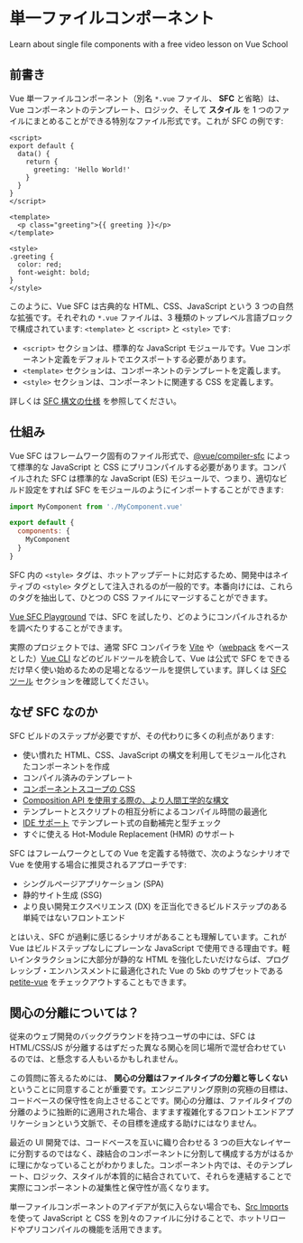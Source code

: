 # 単一ファイルコンポーネント

<VideoLesson href="https://vueschool.io/lessons/vue-3-introduction-to-single-file-components?friend=vuejs" title="Free Vue.js Single File Components Lesson">Learn about single file components with a free video lesson on Vue School</VideoLesson>

## 前書き

Vue 単一ファイルコンポーネント（別名 `*.vue` ファイル、 **SFC** と省略）は、Vue コンポーネントのテンプレート、ロジック、そして **スタイル** を 1 つのファイルにまとめることができる特別なファイル形式です。これが SFC の例です:

```vue
<script>
export default {
  data() {
    return {
      greeting: 'Hello World!'
    }
  }
}
</script>

<template>
  <p class="greeting">{{ greeting }}</p>
</template>

<style>
.greeting {
  color: red;
  font-weight: bold;
}
</style>
```

このように、Vue SFC は古典的な HTML、CSS、JavaScript という 3 つの自然な拡張です。それぞれの `*.vue` ファイルは、3 種類のトップレベル言語ブロックで構成されています: `<template>` と `<script>` と `<style>` です:

- `<script>` セクションは、標準的な JavaScript モジュールです。Vue コンポーネント定義をデフォルトでエクスポートする必要があります。
- `<template>` セクションは、コンポーネントのテンプレートを定義します。
- `<style>` セクションは、コンポーネントに関連する CSS を定義します。

詳しくは [SFC 構文の仕様](/api/sfc-spec) を参照してください。

## 仕組み

Vue SFC はフレームワーク固有のファイル形式で、[@vue/compiler-sfc](https://github.com/vuejs/vue-next/tree/master/packages/compiler-sfc) によって標準的な JavaScript と CSS にプリコンパイルする必要があります。コンパイルされた SFC は標準的な JavaScript (ES) モジュールで、つまり、適切なビルド設定をすれば SFC をモジュールのようにインポートすることができます:

```js
import MyComponent from './MyComponent.vue'

export default {
  components: {
    MyComponent
  }
}
```

SFC 内の `<style>` タグは、ホットアップデートに対応するため、開発中はネイティブの `<style>` タグとして注入されるのが一般的です。本番向けには、これらのタグを抽出して、ひとつの CSS ファイルにマージすることができます。

[Vue SFC Playground](https://sfc.vuejs.org/) では、SFC を試したり、どのようにコンパイルされるかを調べたりすることができます。

実際のプロジェクトでは、通常 SFC コンパイラを [Vite](https://vitejs.dev/) や（[webpack](https://webpack.js.org/) をベースとした）[Vue CLI](http://cli.vuejs.org/) などのビルドツールを統合して、Vue は公式で SFC をできるだけ早く使い始めるための足場となるツールを提供しています。詳しくは [SFC ツール](/api/sfc-tooling) セクションを確認してください。

## なぜ SFC なのか

SFC ビルドのステップが必要ですが、その代わりに多くの利点があります:

- 使い慣れた HTML、CSS、JavaScript の構文を利用してモジュール化されたコンポーネントを作成
- コンパイル済みのテンプレート
- [コンポーネントスコープの CSS](/api/sfc-style)
- [Composition API を使用する際の、より人間工学的な構文](/api/sfc-script-setup)
- テンプレートとスクリプトの相互分析によるコンパイル時間の最適化
- [IDE サポート](/api/sfc-tooling.html#ide-support) でテンプレート式の自動補完と型チェック
- すぐに使える Hot-Module Replacement (HMR) のサポート

SFC はフレームワークとしての Vue を定義する特徴で、次のようなシナリオで Vue を使用する場合に推奨されるアプローチです:

- シングルページアプリケーション (SPA)
- 静的サイト生成 (SSG)
- より良い開発エクスペリエンス (DX) を正当化できるビルドステップのある単純ではないフロントエンド

とはいえ、SFC が過剰に感じるシナリオがあることも理解しています。これが Vue はビルドステップなしにプレーンな JavaScript で使用できる理由です。軽いインタラクションに大部分が静的な HTML を強化したいだけならば、プログレッシブ・エンハンスメントに最適化された Vue の 5kb のサブセットである [petite-vue](https://github.com/vuejs/petite-vue) をチェックアウトすることもできます。

## 関心の分離については？

従来のウェブ開発のバックグラウンドを持つユーザの中には、SFC は HTML/CSS/JS が分離するはずだった異なる関心を同じ場所で混ぜ合わせているのでは、と懸念する人もいるかもしれません。

この質問に答えるためには、 **関心の分離はファイルタイプの分離と等しくない** ということに同意することが重要です。エンジニアリング原則の究極の目標は、コードベースの保守性を向上させることです。関心の分離は、ファイルタイプの分離のように独断的に適用された場合、ますます複雑化するフロントエンドアプリケーションという文脈で、その目標を達成する助けにはなりません。

最近の UI 開発では、コードベースを互いに織り合わせる 3 つの巨大なレイヤーに分割するのではなく、疎結合のコンポーネントに分割して構成する方がはるかに理にかなっていることがわかりました。コンポーネント内では、そのテンプレート、ロジック、スタイルが本質的に結合されていて、それらを連結することで実際にコンポーネントの凝集性と保守性が高くなります。

単一ファイルコンポーネントのアイデアが気に入らない場合でも、[Src Imports](/api/sfc-spec.html#src-imports) を使って JavaScript と CSS を別々のファイルに分けることで、ホットリロードやプリコンパイルの機能を活用できます。
